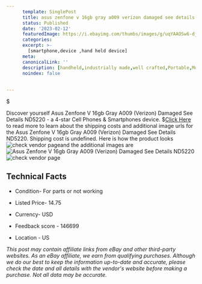 ```yaml
---
      template: SinglePost
      title: asus zenfone v 16gb gray a009 verizon damaged see details nd5220
      status: Published
      date: '2023-02-12'
      featuredImage: https://i.ebayimg.com/thumbs/images/g/uqYAAOSw6-djweln/s-l225.jpg
      categories: 
      excerpt: >-
        [smartphone,device ,hand held device]
      meta:
      canonicalLink: ''
      description: [handheld,industrially made,well crafted,Portable,Mobile,Compact,Convenient,Lightweight,Maneuverable,Man-portable,Miniature,Carriable,Hand-held,Light,Holdable,Transportable,Mobile device,Pocket-sized,On-the-go,Wireless,Cordless,Compact size,Convenient size, smartphone,device ,hand held device]
      noindex: false
      
        
---
```

$

Discover yourself Asus Zenfone V 16gb Gray A009 (Verizon) Damaged See Details ND5220 - a 4-star Cell Phones & Smartphones device.
$[Click Here](https://www.ebay.com/itm/285108504207?hash=item4261ca868f%3Ag%3AuqYAAOSw6-djweln&mkevt=1&mkcid=1&mkrid=711-53200-19255-0&campid=%253CePNCampaignId%253E&customid=%253CreferenceId%253E&toolid=10049) to read more to learn about the shipping costs and additional image urls for the Asus Zenfone V 16gb Gray A009 (Verizon) Damaged See Details ND5220. Shipping cost is undefined. Here is how the product looks ![check vendor page](https://i.ebayimg.com/thumbs/images/g/uqYAAOSw6-djweln/s-l225.jpg)and the additional images are![Asus Zenfone V 16gb Gray A009 (Verizon) Damaged See Details ND5220](https://i.ebayimg.com/images/g/uqYAAOSw6-djweln/s-l1600.jpg)![check vendor page](https://origin-galleryplus.ebayimg.com/ws/web/285108504207_2_0_1/225x225.jpg,https://origin-galleryplus.ebayimg.com/ws/web/285108504207_3_0_1/225x225.jpg,https://origin-galleryplus.ebayimg.com/ws/web/285108504207_4_0_1/225x225.jpg)



 ## Technical Facts 



     
      

 - Condition- For parts or not working 


      

 - Listed Price- 14.75 


      

 - Currency- USD 


      

 - Feedback score - 146699 


      

 - Location - US 


      
      

 *_This post may contain affiliate links from eBay and other third-party websites. As an eBay affiliate, we earn from qualifying purchases. Although we do our best to keep the information up-to-date and accurate, please check the date and all details with the vendor's website before making a purchase. Not all data may be accurate._*






